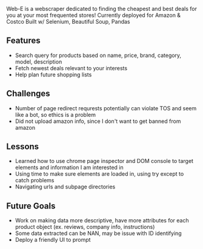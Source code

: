 Web-E is a webscraper dedicated to finding the cheapest and best deals for you at your most frequented stores! 
Currently deployed for Amazon & Costco
Built w/ Selenium, Beautiful Soup, Pandas

## Features
- Search query for products based on name, price, brand, category, model, description
- Fetch newest deals relevant to your interests
- Help plan future shopping lists

## Challenges
- Number of page redirect requrests potentially can violate TOS and seem like a bot, so ethics is a problem
- Did not upload amazon info, since I don't want to get banned from amazon

## Lessons
- Learned how to use chrome page inspector and DOM console to target elements and information I am interested in
- Using time to make sure elements are loaded in, using try except to catch problems
- Navigating urls and subpage directories

## Future Goals
- Work on making data more descriptive, have more attributes for each product object (ex. reviews, company info, instructions)
- Some data extracted can be NAN, may be issue with ID identifying
- Deploy a friendly UI to prompt
